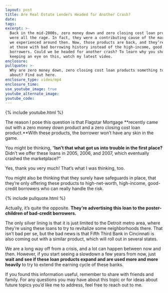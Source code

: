 ```yaml
---
layout: post
title: Are Real Estate Lenders Headed for Another Crash?
date:
tags:
excerpt: >-
  Back in the mid-2000s, zero money down and zero closing cost loan products
  were all the rage. In fact, they were a contributing cause of the market crash
  we experienced around then. Now, those products are back, and they’re targeted
  at those with bad borrowing history instead of the high-income, good credit
  borrowers. Could we be headed for another crash? To learn why you should be
  keeping an eye on this, watch my latest video.
enclosure:
pullquote: >-
  Why are zero money down, zero closing cost loan products something to worry
  about? Find out here.
enclosure_type: video/mp4
enclosure_time:
use_youtube_image: true
youtube_alternate_image:
youtube_code:
---
```



{% include youtube.html %}

The reason I pose this question is that Flagstar Mortgage **recently came out with a zero money down product and a zero closing cost loan product.**With these products, the borrower won’t have any skin in the game.

You might be thinking, “**Isn’t that what got us into trouble in the first place?** Didn’t we offer these loans in 2005, 2006, and 2007, which eventually crashed the marketplace?”

Yes, thank you very much! That’s what I was thinking, too.

You might also be thinking that they surely have safeguards in place, that they’re only offering these products to high-net-worth, high-income, good-credit borrowers who can really handle the risk.

{% include pullquote.html %}

Actually, it’s quite the opposite. **They’re advertising this loan to the poster-children of bad-credit borrowers.**

The only silver lining is that it is just limited to the Detroit metro area, where they’re using these loans to try to revitalize some neighborhoods there. That isn’t bad per se, but the bad news is that Fifth Third Bank in Cincinnati is also coming out with a similar product, which will roll out in several states.

We are a long way off from a crisis, and a lot can happen between now and then. However, if you start seeing a slowdown a few years from now, just **wait and see if these loan products expand and are used more and more heavily** to try to extend the earning cycle of these banks.

If you found this information useful, remember to share with friends and family. For any questions you may have about this topic or for ideas about future topics you’d like me to address, feel free to reach out to me.